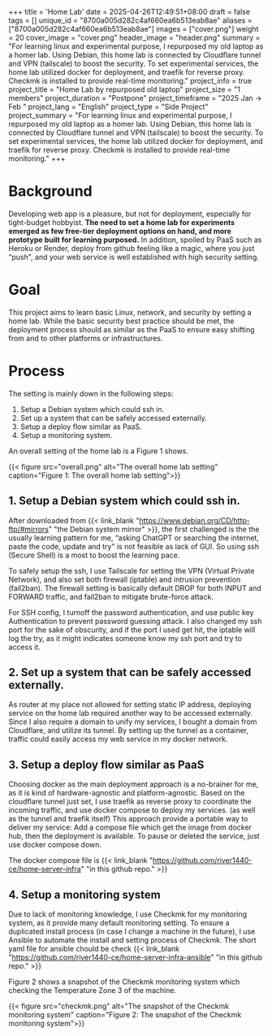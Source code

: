 +++
title = 'Home Lab'
date = 2025-04-26T12:49:51+08:00
draft = false
tags = []
unique_id = "8700a005d282c4af660ea6b513eab8ae"
aliases = ["8700a005d282c4af660ea6b513eab8ae"]
images = ["cover.png"]
weight = 20
cover_image = "cover.png"
header_image = "header.png"
summary = "For learning linux and experimental purpose, I repurposed my old laptop as a homer lab. Using Debian, this home lab is connected by Cloudflare tunnel and VPN (tailscale) to boost the security. To set experimental services, the home lab utilized docker for deployment, and traefik for reverse proxy. Checkmk is installed to provide real-time monitoring."
project_info = true
project_title = "Home Lab by repurposed old laptop"
project_size = "1 members"
project_duration = "Postpone"
project_timeframe = "2025 Jan → Feb "
project_lang = "English"
project_type = "Side Project"
project_summary = "For learning linux and experimental purpose, I repurposed my old laptop as a homer lab. Using Debian, this home lab is connected by Cloudflare tunnel and VPN (tailscale) to boost the security. To set experimental services, the home lab utilized docker for deployment, and traefik for reverse proxy. Checkmk is installed to provide real-time monitoring."
+++
# Background

Developing web app is a pleasure, but not for deployment, especially for tight-budget hobbyist. **The need to set a home lab for experiments emerged as few free-tier deployment options on hand, and more prototype built for learning purposed.** In addition, spoiled by PaaS such as Heroku or Render, deploy from github feeling like a magic, where you just “push", and your web service is well established with high security setting.

# Goal

This project aims to learn basic Linux, network, and security by setting a home lab. While the basic security best practice should be met, the deployment process should as similar as the PaaS to ensure easy shifting from and to other platforms or infrastructures.

# Process

The setting is mainly down in the following steps:

1. Setup a Debian system which could ssh in.
2. Set up a system that can be safely accessed externally.
3. Setup a deploy flow similar as PaaS.
4. Setup a monitoring system.

An overall setting of the home lab is a Figure 1 shows.


{{< figure src="overall.png" alt="The overall home lab setting" caption="Figure 1: The overall home lab setting">}}

## 1. Setup a Debian system which could ssh in.

After downloaded from {{< link_blank "https://www.debian.org/CD/http-ftp/#mirrors" "the Debian system mirror" >}}, the first challenged is the the usually learning pattern for me, “asking ChatGPT or searching the internet, paste the code, update and try" is not feasible as lack of GUI. So using ssh (Secure Shell) is a most to boost the learning pace.

To safely setup the ssh, I use Tailscale for setting the VPN (Virtual Private Network), and also set both firewall (iptable) and intrusion prevention (fail2ban). The firewall setting is basically default DROP for both INPUT and FORWARD traffic, and fail2ban to mitigate brute-force attack.

For SSH config, I turnoff the password authentication, and use public key Authentication to prevent password guessing attack. I also changed my ssh port for the sake of obscurity, and if the port I used get hit, the iptable will log the try, as it might indicates someone know my ssh port and try to access it.

## 2. **Set up a system that can be safely accessed externally.**

As router at my place not allowed for setting static IP address, deploying service on the home lab required another way to be accessed externally. Since I also require a domain to unify my services, I bought a domain from Cloudflare, and utilize its tunnel. By setting up the tunnel as a container, traffic could easily access my web service in my docker network.

## 3. Setup a deploy flow similar as PaaS

Choosing docker as the main deployment approach is a no-brainer for me, as it is kind of hardware-agnostic and platform-agnostic. Based on the cloudflare tunnel just set, I use traefik as reverse proxy to coordinate the incoming traffic, and use docker compose to deploy my services. (as well as the tunnel and traefik itself) This approach provide a portable way to deliver my service: Add a compose file which get the image from docker hub, then the deployment is available. To pause or deleted the service, just use docker compose down.

The docker compose file is {{< link_blank "https://github.com/river1440-ce/home-server-infra" "in this github repo." >}}

## 4. Setup a monitoring system

Due to lack of monitoring knowledge, I use Checkmk for my monitoring system, as it provide many default monitoring setting. To ensure a duplicated install process (in case I change a machine in the future), I use Ansible to automate the install and setting process of Checkmk. The short yaml file for ansible chould be check {{< link_blank "https://github.com/river1440-ce/home-server-infra-ansible" "in this github repo." >}}

Figure 2 shows a snapshot of the Checkmk monitoring system which checking the Temperature Zone 3 of the machine.

{{< figure src="checkmk.png" alt="The snapshot of the Checkmk monitoring system" caption="Figure 2: The snapshot of the Checkmk monitoring system">}}